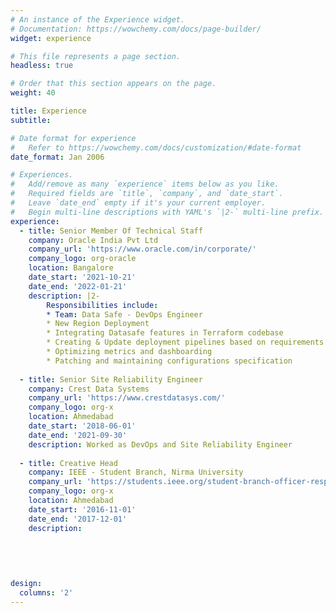 ```yaml
---
# An instance of the Experience widget.
# Documentation: https://wowchemy.com/docs/page-builder/
widget: experience

# This file represents a page section.
headless: true

# Order that this section appears on the page.
weight: 40

title: Experience
subtitle:

# Date format for experience
#   Refer to https://wowchemy.com/docs/customization/#date-format
date_format: Jan 2006

# Experiences.
#   Add/remove as many `experience` items below as you like.
#   Required fields are `title`, `company`, and `date_start`.
#   Leave `date_end` empty if it's your current employer.
#   Begin multi-line descriptions with YAML's `|2-` multi-line prefix.
experience:
  - title: Senior Member Of Technical Staff
    company: Oracle India Pvt Ltd
    company_url: 'https://www.oracle.com/in/corporate/'
    company_logo: org-oracle
    location: Bangalore
    date_start: '2021-10-21'
    date_end: '2022-01-21'
    description: |2-
        Responsibilities include:
        * Team: Data Safe - DevOps Engineer
        * New Region Deployment
        * Integrating Datasafe features in Terraform codebase
        * Creating & Update deployment pipelines based on requirements
        * Optimizing metrics and dashboarding
        * Patching and maintaining configurations specification
        
  - title: Senior Site Reliability Engineer
    company: Crest Data Systems
    company_url: 'https://www.crestdatasys.com/'
    company_logo: org-x
    location: Ahmedabad
    date_start: '2018-06-01'
    date_end: '2021-09-30'
    description: Worked as DevOps and Site Reliability Engineer
    
  - title: Creative Head
    company: IEEE - Student Branch, Nirma University
    company_url: 'https://students.ieee.org/student-branch-officer-responsibilities-and-administration/'
    company_logo: org-x
    location: Ahmedabad
    date_start: '2016-11-01'
    date_end: '2017-12-01'
    description: 
    
    
      
    

design:
  columns: '2'
---
```

